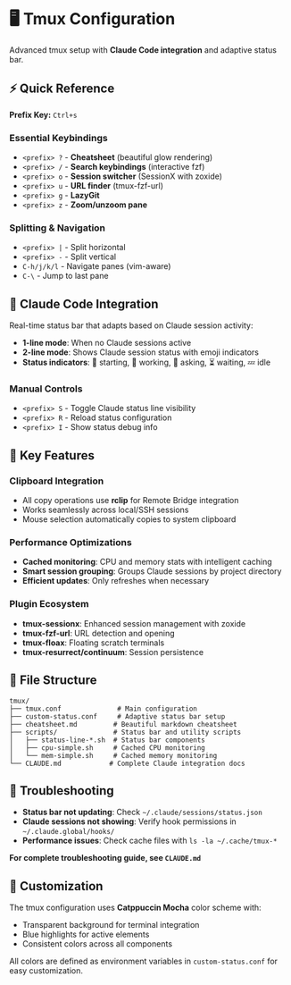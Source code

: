 # 🖥️ Tmux Configuration

Advanced tmux setup with **Claude Code integration** and adaptive status bar.

## ⚡ Quick Reference

**Prefix Key:** `Ctrl+s`

### Essential Keybindings
- `<prefix> ?` - **Cheatsheet** (beautiful glow rendering)
- `<prefix> /` - **Search keybindings** (interactive fzf)
- `<prefix> o` - **Session switcher** (SessionX with zoxide)
- `<prefix> u` - **URL finder** (tmux-fzf-url)
- `<prefix> g` - **LazyGit**
- `<prefix> z` - **Zoom/unzoom pane**

### Splitting & Navigation
- `<prefix> |` - Split horizontal
- `<prefix> -` - Split vertical  
- `C-h/j/k/l` - Navigate panes (vim-aware)
- `C-\` - Jump to last pane

## 🤖 Claude Code Integration

Real-time status bar that adapts based on Claude session activity:

- **1-line mode**: When no Claude sessions active
- **2-line mode**: Shows Claude session status with emoji indicators
- **Status indicators**: 🚀 starting, 🧠 working, 🤔 asking, ⏳ waiting, 💤 idle

### Manual Controls
- `<prefix> S` - Toggle Claude status line visibility
- `<prefix> R` - Reload status configuration
- `<prefix> I` - Show status debug info

## 🔧 Key Features

### Clipboard Integration
- All copy operations use **rclip** for Remote Bridge integration
- Works seamlessly across local/SSH sessions
- Mouse selection automatically copies to system clipboard

### Performance Optimizations
- **Cached monitoring**: CPU and memory stats with intelligent caching
- **Smart session grouping**: Groups Claude sessions by project directory
- **Efficient updates**: Only refreshes when necessary

### Plugin Ecosystem
- **tmux-sessionx**: Enhanced session management with zoxide
- **tmux-fzf-url**: URL detection and opening
- **tmux-floax**: Floating scratch terminals
- **tmux-resurrect/continuum**: Session persistence

## 📁 File Structure

```
tmux/
├── tmux.conf              # Main configuration
├── custom-status.conf     # Adaptive status bar setup
├── cheatsheet.md         # Beautiful markdown cheatsheet
├── scripts/              # Status bar and utility scripts
│   ├── status-line-*.sh  # Status bar components
│   ├── cpu-simple.sh     # Cached CPU monitoring
│   └── mem-simple.sh     # Cached memory monitoring
└── CLAUDE.md            # Complete Claude integration docs
```

## 🚨 Troubleshooting

- **Status bar not updating**: Check `~/.claude/sessions/status.json`
- **Claude sessions not showing**: Verify hook permissions in `~/.claude.global/hooks/`
- **Performance issues**: Check cache files with `ls -la ~/.cache/tmux-*`

**For complete troubleshooting guide, see `CLAUDE.md`**

## 🎨 Customization

The tmux configuration uses **Catppuccin Mocha** color scheme with:
- Transparent background for terminal integration
- Blue highlights for active elements
- Consistent colors across all components

All colors are defined as environment variables in `custom-status.conf` for easy customization.